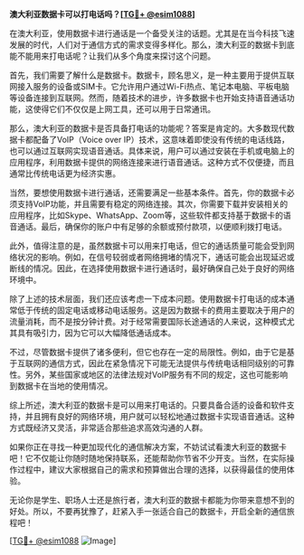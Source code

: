 **澳大利亚数据卡可以打电话吗？[[TG💪+ @esim1088](https://t.me/s/esim1088)]**

在澳大利亚，使用数据卡进行通话是一个备受关注的话题。尤其是在当今科技飞速发展的时代，人们对于通信方式的需求变得多样化。那么，澳大利亚的数据卡到底能不能用来打电话呢？让我们从多个角度来探讨这个问题。

首先，我们需要了解什么是数据卡。数据卡，顾名思义，是一种主要用于提供互联网接入服务的设备或SIM卡。它允许用户通过Wi-Fi热点、笔记本电脑、平板电脑等设备连接到互联网。然而，随着技术的进步，许多数据卡也开始支持语音通话功能，这使得它们不仅仅是上网工具，还可以用于日常通讯。

那么，澳大利亚的数据卡是否具备打电话的功能呢？答案是肯定的。大多数现代数据卡都配备了VoIP（Voice over IP）技术，这意味着即使没有传统的电话线路，也可以通过互联网实现语音通话。具体来说，用户可以通过安装在手机或电脑上的应用程序，利用数据卡提供的网络连接来进行语音通话。这种方式不仅便捷，而且通常比传统电话更为经济实惠。

当然，要想使用数据卡进行通话，还需要满足一些基本条件。首先，你的数据卡必须支持VoIP功能，并且需要有稳定的网络连接。其次，你需要下载并安装相关的应用程序，比如Skype、WhatsApp、Zoom等，这些软件都支持基于数据卡的语音通话。最后，确保你的账户中有足够的余额或预付款项，以便顺利拨打电话。

此外，值得注意的是，虽然数据卡可以用来打电话，但它的通话质量可能会受到网络状况的影响。例如，在信号较弱或者网络拥堵的情况下，通话可能会出现延迟或断线的情况。因此，在选择使用数据卡进行通话时，最好确保自己处于良好的网络环境中。

除了上述的技术层面，我们还应该考虑一下成本问题。使用数据卡打电话的成本通常低于传统的固定电话或移动电话服务。这是因为数据卡的费用主要取决于用户的流量消耗，而不是按分钟计费。对于经常需要国际长途通话的人来说，这种模式尤其具有吸引力，因为它可以大幅降低通话成本。

不过，尽管数据卡提供了诸多便利，但它也存在一定的局限性。例如，由于它是基于互联网的通信方式，因此在紧急情况下可能无法提供与传统电话相同级别的可靠性。另外，某些国家或地区的法律法规对VoIP服务有不同的规定，这也可能影响到数据卡在当地的使用情况。

综上所述，澳大利亚的数据卡是可以用来打电话的。只要具备合适的设备和软件支持，并且拥有良好的网络环境，用户就可以轻松地通过数据卡实现语音通话。这种方式既经济又灵活，非常适合那些追求高效沟通的人群。

如果你正在寻找一种更加现代化的通信解决方案，不妨试试看澳大利亚的数据卡吧！它不仅能让你随时随地保持联系，还能帮助你节省不少开支。当然，在实际操作过程中，建议大家根据自己的需求和预算做出合理的选择，以获得最佳的使用体验。

无论你是学生、职场人士还是旅行者，澳大利亚的数据卡都能为你带来意想不到的好处。所以，不要再犹豫了，赶紧入手一张适合自己的数据卡，开启全新的通信旅程吧！

[[TG💪+ @esim1088](https://t.me/s/esim1088) ![Image](https://i.postimg.cc/4NQfJmqS/Snipaste-2025-05-13-00-14-12.png)]
